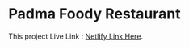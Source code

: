 # Padma Foody Restaurant

This project Live Link : [Netlify Link Here](https://github.com/facebook/create-react-app).
